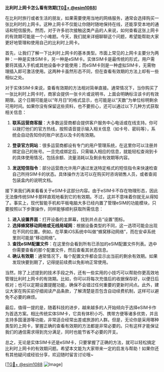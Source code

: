**比利时上网卡怎么看有效期[[TG💪+ @esim1088](https://t.me/s/esim1088)]**

在比利时旅行或者生活的朋友，如果需要使用当地的网络服务，通常会选择购买一张比利时的上网卡。这种上网卡不仅能让你随时随地保持在线，还能享受本地的通话和短信服务。然而，对于许多初次接触这类产品的人来说，如何查看这张上网卡的有效期可能是一个小难题。今天，我们就来详细聊聊这个问题，希望能帮助大家更好地管理和使用自己的比利时上网卡。

首先，让我们了解一下比利时上网卡的基本类型。市面上常见的上网卡主要分为两种：一种是实体SIM卡，另一种是eSIM卡。实体SIM卡是最传统的形式，用户需要将其插入手机或其他设备中才能使用；而eSIM卡则是一种虚拟SIM卡，无需物理插入即可激活使用。这两种卡虽然形态不同，但在查看有效期的方法上却有一些相似之处。

对于实体SIM卡来说，查看有效期的方法相对简单直接。通常情况下，当你购买了一张比利时上网卡时，商家会提供一张卡片或说明书，上面会明确标注该卡的有效期限。这个日期可能是以“年月日”的格式显示，也可能是以“天数”为单位标明剩余可用时间。如果你没有保留这些资料，也不要担心，还可以通过以下几种方式获取相关信息：

1. **联系运营商客服**：大多数运营商都会提供客户服务中心电话或在线支持。你可以拨打他们的官方热线，按照语音提示输入相关信息（如卡号、密码等），系统会自动告知你的账户状态以及卡的有效期。
   
2. **登录官方网站**：很多运营商都设有专门的用户管理系统，在这里你可以注册并绑定自己的账号。一旦完成绑定后，只需输入相应的信息，就能轻松查询到卡的具体使用情况，包括余额、流量消耗以及剩余有效期等内容。

3. **发送短信指令**：部分运营商允许用户通过发送特定格式的短信指令来快速检查自己所持SIM卡的状态。具体操作方法可以在购买时咨询销售人员，或者查阅包装盒内的说明文档。

接下来我们再来看看关于eSIM卡这部分内容。由于eSIM卡不存在物理形态，因此无法像传统SIM卡那样直观地看到它的有效期。不过，这并不意味着你就无从得知了。事实上，现代智能手机和平板电脑大多已经内置了管理eSIM的功能模块，只要按照以下步骤操作，同样能够顺利获取所需信息：

1. **进入设置界面**：打开设备的主屏幕，找到并点击“设置”图标。
2. **选择蜂窝移动网络或无线局域网**：根据设备类型的不同，这一选项可能会出现在不同的位置。例如，在苹果iOS系统中叫做“蜂窝移动网络”，而在安卓系统里则可能是“移动网络”。
3. **查找eSIM配置文件**：在这里你会看到所有已添加的eSIM配置文件列表。选中你需要查看的那个配置文件，然后查看其状态信息。
4. **确认有效期**：通常情况下，每个配置文件都会显示出当前的剩余有效期。如果发现快要到期了，记得提前续费以免影响正常使用。

当然，除了上述提到的技术手段之外，还有一些实用的小技巧可以帮助你更高效地管理比利时上网卡的有效期。比如，你可以将每次充值后的收据保存好，以便日后核对；也可以定期设置提醒功能，确保不会错过任何重要的更新时间点。此外，建议大家在购买前仔细阅读产品条款，了解清楚是否包含自动续费机制，这样可以避免不必要的麻烦。

最后，值得一提的是，随着科技的进步，越来越多的人开始倾向于选择eSIM卡作为首选方案。相比传统实体SIM卡，它具有体积小巧、携带方便等诸多优势，并且支持多国漫游等功能，非常适合经常出差或旅游的人群。但是，无论你是采用哪种类型的上网卡，掌握正确的查看有效期的方法都是非常必要的。只有这样才能保证我们的通信需求得到充分满足，同时也能节省不必要的开支。

总之，无论是实体SIM卡还是eSIM卡，只要掌握了正确的方法，就可以轻松搞定比利时上网卡的有效期问题。希望本文能为大家带来一定的启发与帮助！如果你还有其他疑问或经验分享，欢迎随时留言讨论哦~

[[TG💪+ @esim1088](https://t.me/s/esim1088) ![Image](https://i.postimg.cc/4NQfJmqS/Snipaste-2025-05-13-00-14-12.png)]